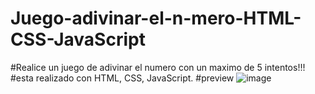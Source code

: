 # Juego-adivinar-el-n-mero-HTML-CSS-JavaScript
#Realice un juego de adivinar el numero con un maximo de 5 intentos!!!
#esta realizado con HTML, CSS, JavaScript.
#preview
![image](https://github.com/Matybsas/Juego-adivinar-el-n-mero-HTML-CSS-JavaScript/assets/126203934/6450a56a-7a56-494f-8a37-e75673eabf09)

